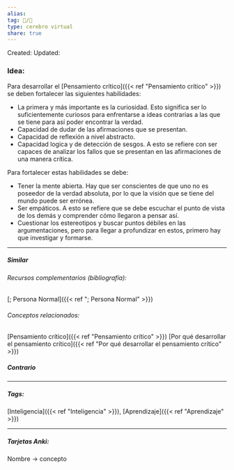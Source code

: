 ```yaml
---
alias: 
tag: 📝/🌱
type: cerebro virtual
share: true
---
```

Created: 
Updated: 


### Idea:
Para desarrollar el [Pensamiento crítico]({{< ref "Pensamiento crítico" >}}) se deben fortalecer las siguientes habilidades:
- La primera y más importante es la curiosidad. Esto significa ser lo suficientemente curiosos para enfrentarse a ideas contrarias a las que se tiene para así poder encontrar la verdad.
- Capacidad de dudar de las afirmaciones que se presentan.
- Capacidad de reflexión a nivel abstracto.
- Capacidad logica y de detección de sesgos. A esto se refiere con ser capaces de analizar los fallos que se presentan en las afirmaciones de una manera crítica.

Para fortalecer estas habilidades se debe:
- Tener la mente abierta. Hay que ser conscientes de que uno no es poseedor de la verdad absoluta, por lo que la visión que se tiene del mundo puede ser errónea.
- Ser empáticos. A esto se refiere que se debe escuchar el punto de vista de los demás y comprender cómo llegaron a pensar así.
- Cuestionar los estereotipos y buscar puntos débiles en las argumentaciones, pero para llegar a profundizar en estos, primero hay que investigar y formarse.

---
##### Similar
###### Recursos complementarios (bibliografía):
[; Persona Normal]({{< ref "; Persona Normal" >}})
###### Conceptos relacionados:
[Pensamiento crítico]({{< ref "Pensamiento crítico" >}})
[Por qué desarrollar el pensamiento crítico]({{< ref "Por qué desarrollar el pensamiento crítico" >}})
##### Contrario


---
##### Tags:
[Inteligencia]({{< ref "Inteligencia" >}}), [Aprendizaje]({{< ref "Aprendizaje" >}})

---
##### Tarjetas Anki:
Nombre → concepto